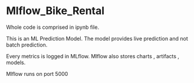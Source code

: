 # Mlflow_Bike_Rental

Whole code is comprised in ipynb file.

This is an ML Prediction Model. The model provides live prediction and not batch prediction.

Every metrics is logged in MLflow. Mlflow also stores charts , artifacts , models.

Mlflow runs on port 5000


